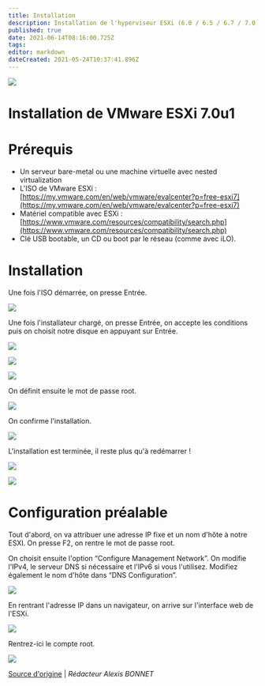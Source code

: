 ```yaml
---
title: Installation
description: Installation de l'hyperviseur ESXi (6.0 / 6.5 / 6.7 / 7.0)
published: true
date: 2021-06-14T08:16:00.725Z
tags: 
editor: markdown
dateCreated: 2021-05-24T10:37:41.896Z
---
```


![](/images/logo-esxi.png)

# Installation de VMware ESXi 7.0u1

# Prérequis

-   Un serveur bare-metal ou une machine virtuelle avec nested virtualization
-   L'ISO de VMware ESXi : [https://my.vmware.com/en/web/vmware/evalcenter?p=free-esxi7](https://my.vmware.com/en/web/vmware/evalcenter?p=free-esxi7)
-   Matériel compatible avec ESXi : [https://www.vmware.com/resources/compatibility/search.php](https://www.vmware.com/resources/compatibility/search.php)
-   Clé USB bootable, un CD ou boot par le réseau (comme avec iLO).

# Installation

Une fois l'ISO démarrée, on presse Entrée.

![](/images/demarrage-esxi.png)

Une fois l'installateur chargé, on presse Entrée, on accepte les conditions puis on choisit notre disque en appuyant sur Entrée.

![](/images/debut_installation_esxi.png)

![](/images/choix-disque-esxi.png)

![](/images/choix-langue_clavier.png)

On définit ensuite le mot de passe root.

![](/images/choix-motdepasse-root.png)

On confirme l'installation.

![](/images/confirmation-installation.png)

L'installation est terminée, il reste plus qu'à redémarrer !

![](/images/fin-installation-esxi.png)

![](/images/premier-demarrage-esxi.png)

# Configuration préalable

Tout d'abord, on va attribuer une adresse IP fixe et un nom d'hôte à notre ESXI. On presse F2, on rentre le mot de passe root.

On choisit ensuite l'option “Configure Management Network”. On modifie l'IPv4, le serveur DNS si nécessaire et l'IPv6 si vous l'utilisez. Modifiez également le nom d'hôte dans “DNS Configuration”.

![](/images/adressage_ip_esxi.png)

En rentrant l'adresse IP dans un navigateur, on arrive sur l'interface web de l'ESXi.

![](/images/web-interface-esxi.png)

Rentrez-ici le compte root. 

![](/images/web-esxi.png)

[Source d'origine](https://docs.khroners.fr/books/vmware/page/esxi-7-installation) | *Rédacteur Alexis BONNET*